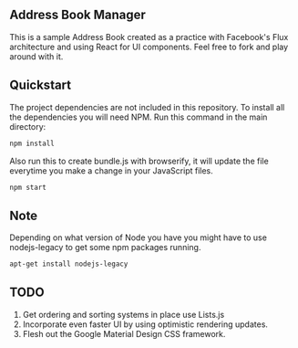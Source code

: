 ## Address Book Manager

This is a sample Address Book created as a practice with Facebook's Flux architecture and using React for UI components. Feel free to fork and play around with it.

## Quickstart

The project dependencies are not included in this repository. To install all the dependencies you will need NPM. Run this command in the main directory:

```bash
npm install
```

Also run this to create bundle.js with browserify, it will update the file everytime you make a change in your JavaScript files.

```bash
npm start
```

## Note

Depending on what version of Node you have you might have to use nodejs-legacy to get some npm packages running.


```bash
apt-get install nodejs-legacy
```

## TODO

1. Get ordering and sorting systems in place use Lists.js
2. Incorporate even faster UI by using optimistic rendering updates.
3. Flesh out the Google Material Design CSS framework.
